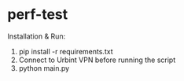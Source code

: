 # perf-test
Installation & Run:
1. pip install -r requirements.txt
2. Connect to Urbint VPN before running the script
3. python main.py
